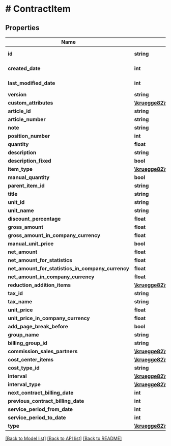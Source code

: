 # # ContractItem

## Properties

Name | Type | Description | Notes
------------ | ------------- | ------------- | -------------
**id** | **string** |  | [optional] [readonly]
**created_date** | **int** |  | [optional] [readonly]
**last_modified_date** | **int** |  | [optional] [readonly]
**version** | **string** |  | [optional]
**custom_attributes** | [**\kruegge82\weclapp\Model\CustomAttribute[]**](CustomAttribute.md) |  | [optional]
**article_id** | **string** |  | [optional]
**article_number** | **string** |  | [optional]
**note** | **string** |  | [optional]
**position_number** | **int** |  | [optional]
**quantity** | **float** |  | [optional]
**description** | **string** |  | [optional]
**description_fixed** | **bool** |  | [optional]
**item_type** | [**\kruegge82\weclapp\Model\ItemType**](ItemType.md) |  | [optional]
**manual_quantity** | **bool** |  | [optional]
**parent_item_id** | **string** |  | [optional]
**title** | **string** |  | [optional]
**unit_id** | **string** |  | [optional]
**unit_name** | **string** |  | [optional]
**discount_percentage** | **float** |  | [optional]
**gross_amount** | **float** |  | [optional]
**gross_amount_in_company_currency** | **float** |  | [optional]
**manual_unit_price** | **bool** |  | [optional]
**net_amount** | **float** |  | [optional]
**net_amount_for_statistics** | **float** |  | [optional]
**net_amount_for_statistics_in_company_currency** | **float** |  | [optional]
**net_amount_in_company_currency** | **float** |  | [optional]
**reduction_addition_items** | [**\kruegge82\weclapp\Model\ReductionAdditionItem[]**](ReductionAdditionItem.md) |  | [optional]
**tax_id** | **string** |  | [optional]
**tax_name** | **string** |  | [optional]
**unit_price** | **float** |  | [optional]
**unit_price_in_company_currency** | **float** |  | [optional]
**add_page_break_before** | **bool** |  | [optional]
**group_name** | **string** |  | [optional]
**billing_group_id** | **string** |  | [optional]
**commission_sales_partners** | [**\kruegge82\weclapp\Model\CommissionSalesPartner[]**](CommissionSalesPartner.md) |  | [optional]
**cost_center_items** | [**\kruegge82\weclapp\Model\CostCenterWithDistributionPercentage[]**](CostCenterWithDistributionPercentage.md) |  | [optional]
**cost_type_id** | **string** |  | [optional]
**interval** | [**\kruegge82\weclapp\Model\ContractChargeInterval**](ContractChargeInterval.md) |  | [optional]
**interval_type** | [**\kruegge82\weclapp\Model\ContractChargeIntervalType**](ContractChargeIntervalType.md) |  | [optional]
**next_contract_billing_date** | **int** |  | [optional]
**previous_contract_billing_date** | **int** |  | [optional]
**service_period_from_date** | **int** |  | [optional]
**service_period_to_date** | **int** |  | [optional]
**type** | [**\kruegge82\weclapp\Model\ContractChargeType**](ContractChargeType.md) |  | [optional]

[[Back to Model list]](../../README.md#models) [[Back to API list]](../../README.md#endpoints) [[Back to README]](../../README.md)
